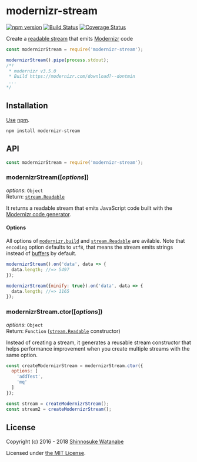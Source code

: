 # modernizr-stream

[![npm version](https://img.shields.io/npm/v/modernizr-stream.svg)](https://www.npmjs.com/package/modernizr-stream)
[![Build Status](https://travis-ci.org/shinnn/modernizr-stream.svg?branch=master)](https://travis-ci.org/shinnn/modernizr-stream)
[![Coverage Status](https://img.shields.io/coveralls/shinnn/modernizr-stream.svg)](https://coveralls.io/github/shinnn/modernizr-stream?branch=master)

Create a [readable stream](https://nodejs.org/api/stream.html#stream_class_stream_readable) that emits [Modernizr](https://modernizr.com/) code

```javascript
const modernizrStream = require('modernizr-stream');

modernizrStream().pipe(process.stdout);
/*!
 * modernizr v3.5.0
 * Build https://modernizr.com/download?--dontmin
 ...
*/
```

## Installation

[Use](https://docs.npmjs.com/cli/install) [npm](https://docs.npmjs.com/getting-started/what-is-npm).

```
npm install modernizr-stream
```

## API

```javascript
const modernizrStream = require('modernizr-stream');
```

### modernizrStream([*options*])

*options*: `Object`  
Return: [`stream.Readable`](https://nodejs.org/api/stream.html#stream_class_stream_readable_1)

It returns a readable stream that emits JavaScript code built with the [Modernizr code generator](https://www.npmjs.com/package/modernizr#building).

#### Options

All options of [`modernizr.build`](https://github.com/Modernizr/Modernizr#building) and [`stream.Readable`](https://nodejs.org/api/stream.html#stream_new_stream_readable_options) are avilable. Note that `encoding` option defaults to `utf8`, that means the stream emits strings instead of [buffers](https://nodejs.org/api/buffer.html) by default.

```javascript
modernizrStream().on('data', data => {
  data.length; //=> 5497
});

modernizrStream({minify: true}).on('data', data => {
  data.length; //=> 1165
});
```

### modernizrStream.ctor([*options*])

*options*: `Object`  
Return: `Function` ([`stream.Readable`](https://nodejs.org/api/stream.html#stream_class_stream_readable) constructor)

Instead of creating a stream, it generates a reusable stream constructor that helps performance improvement when you create multiple streams with the same option.

```javascript
const createModernizrStream = modernizrStream.ctor({
  options: [
    'addTest',
    'mq'
  ]
});

const stream = createModernizrStream();
const stream2 = createModernizrStream();
```

## License

Copyright (c) 2016 - 2018 [Shinnosuke Watanabe](https://github.com/shinnn)

Licensed under [the MIT License](./LICENSE).
